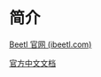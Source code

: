 # 简介





[Beetl 官网 (ibeetl.com)](http://ibeetl.com/)

[官方中文文档](https://www.kancloud.cn/xiandafu/beetl3_guide/2138987)

